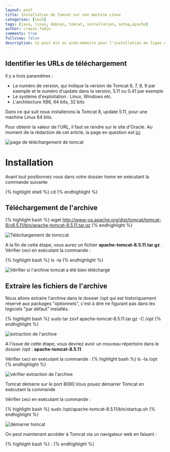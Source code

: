 ```yaml
---
layout: post
title: Installation de Tomcat sur une machine Linux
categories: [tech]
tags: [java, linux, debian, tomcat, installation, setup,apache]
author: crepin_fadjo
comments: true
fullview: false
description: Ce post est un aide-mémoire pour l'installation en ligne de commande de tomcat à partir de fichiers .tar.
---
```


## Identifier les URLs de téléchargement

Il y a trois paramètres :

* Le numéro de version, qui indique la version de Tomcat 6, 7, 8, 9 par exemple et le numéro d'update dans la version, 5.11 ou 0.41 par exemple
* Le système d'exploitation : Linux, Windows etc.
* L'architecture X86, 64 bits, 32 bits

Dans ce qui suit nous installerons la Tomcat 8, update 5.11, pour une machine Linux 64 bits.

Pour obtenir la valeur de l'URL, il faut se rendre sur le site d'Oracle. Au moment de la rédaction de cet article, la page en question est [ici](http://tomcat.apache.org/download-80.cgi"")

![page de téléchargement de tomcat](../../../../assets/media/2017-02-08-installation-tomcat-linux/url_tomcat.PNG " page de téléchargement de tomcat")


# Installation

Avant tout positionnez vous dans votre dossier *home* en exécutant la commande suivante

{% highlight shell %}
cd
{% endhighlight %}


## Téléchargement de l'archive

{% highlight bash %}
wget  http://www-us.apache.org/dist/tomcat/tomcat-8/v8.5.11/bin/apache-tomcat-8.5.11.tar.gz
{% endhighlight %}

![Téléchargement de tomccat](../../../../assets/media/2017-02-08-installation-tomcat-linux/wget_tomcat.PNG "Téléchargement de tomcat")

A la fin de cette étape, vous aurez un fichier **apache-tomcat-8.5.11.tar.gz** . Vérifier ceci en exécutant la commande :

{% highlight bash %}
ls -la
{% endhighlight %}

![Vérifier si l'archive tomcat a été bien téléchargé](../../../../assets/media/2017-02-08-installation-tomcat-linux/ls-la_after_wget_tomcat.PNG " vérifier téléchargement de tomcat")


## Extraire les fichiers de l'archive
Nous allons extraire l'archive dans le dossier /opt  qui est historiquement réservé aux packages "optionnels", c'est à dire ne figurant pas dans les logiciels "par défaut" installés.

{% highlight bash %}
sudo tar zxvf apache-tomcat-8.5.11.tar.gz -C /opt
{% endhighlight %}

![extraction de l'archive](../../../../assets/media/2017-02-08-installation-tomcat-linux/extract_tomcat.PNG "extraction de l'archive")

A l'issue de cette étape, vous devriez avoir un nouveau répertoire dans le dossier */opt* : **apache-tomcat-8.5.11**

Vérifier ceci en exécutant la commande :
{% highlight bash %}
ls -la /opt
{% endhighlight %}

![vérifier extraction de l'archive](../../../../assets/media/2017-02-08-installation-tomcat-linux/ls-la_after_extract_tomcat.PNG "verifier extraction de l'archive")

Tomcat démarre sur le port 8080.Vous pouez démarrer Tomcat en exécutant la commande

Vérifier ceci en exécutant la commande :

{% highlight bash %}
sudo /opt/apache-tomcat-8.5.11/bin/startup.sh
{% endhighlight %}

![démarrer tomcat](../../../../assets/media/2017-02-08-installation-tomcat-linux/start_tomcat.PNG "demarrer tomcat")

On peut maintenant accéder à Tomcat via un navigateur web en faisant :

{% highlight bash %}
<Addresse IP>:<Port>
{% endhighlight %}